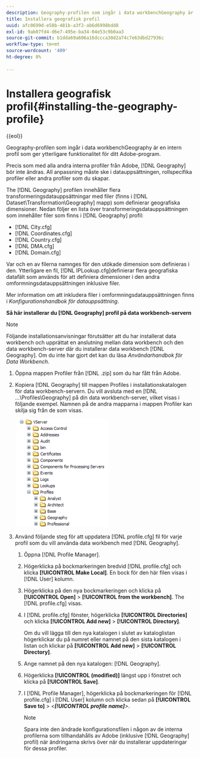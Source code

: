 ```yaml
---
description: Geography-profilen som ingår i data workbenchGeography är en intern profil som ger ytterligare funktionalitet för ditt Adobe-program.
title: Installera geografisk profil
uuid: afc0699d-e58b-481b-a3f2-ab6d6998bdd8
exl-id: 9ab07fd4-d6e7-495e-ba34-04e53c9b0aa3
source-git-commit: b1dda69a606a16dccca30d2a74c7e63dbd27936c
workflow-type: tm+mt
source-wordcount: '409'
ht-degree: 0%

---
```


# Installera geografisk profil{#installing-the-geography-profile}

{{eol}}

Geography-profilen som ingår i data workbenchGeography är en intern profil som ger ytterligare funktionalitet för ditt Adobe-program.

Precis som med alla andra interna profiler från Adobe, [!DNL Geography] bör inte ändras. All anpassning måste ske i datauppsättningen, rollspecifika profiler eller andra profiler som du skapar.

The [!DNL Geography] profilen innehåller flera transformeringsdatauppsättningar med filer (finns i [!DNL Dataset\Transformation\Geography] mapp) som definierar geografiska dimensioner. Nedan följer en lista över transformeringsdatauppsättningen som innehåller filer som finns i [!DNL Geography] profil:

* [!DNL City.cfg]
* [!DNL Coordinates.cfg]
* [!DNL Country.cfg]
* [!DNL DMA.cfg]
* [!DNL Domain.cfg]

Var och en av filerna namnges för den utökade dimension som definieras i den. Ytterligare en fil, [!DNL IPLookup.cfg]definierar flera geografiska datafält som används för att definiera dimensioner i den andra omformningsdatauppsättningen inklusive filer.

Mer information om att inkludera filer i omformningsdatauppsättningen finns i *Konfigurationshandbok för datauppsättning*.

**Så här installerar du [!DNL Geography] profil på data workbench-servern**

>[!NOTE]
>
>Följande installationsanvisningar förutsätter att du har installerat data workbench och upprättat en anslutning mellan data workbench och den data workbench-server där du installerar data workbench [!DNL Geography]. Om du inte har gjort det kan du läsa *Användarhandbok för Data Workbench*.

1. Öppna mappen Profiler från [!DNL .zip] som du har fått från Adobe.
1. Kopiera [!DNL Geography] till mappen Profiles i installationskatalogen för data workbench-servern. Du vill avsluta med en [!DNL ...\Profiles\Geography] på din data workbench-server, vilket visas i följande exempel. Namnen på de andra mapparna i mappen Profiler kan skilja sig från de som visas.

   ![Steginformation](assets/Geo_installProfiles_dir.png)

1. Använd följande steg för att uppdatera [!DNL profile.cfg] fil för varje profil som du vill använda data workbench med [!DNL Geography].

   1. Öppna [!DNL Profile Manager].
   1. Högerklicka på bockmarkeringen bredvid [!DNL profile.cfg] och klicka **[!UICONTROL Make Local]**. En bock för den här filen visas i [!DNL User] kolumn.

   1. Högerklicka på den nya bockmarkeringen och klicka på **[!UICONTROL Open]** > **[!UICONTROL from the workbench]**. The [!DNL profile.cfg] visas.

   1. I [!DNL profile.cfg] fönster, högerklicka **[!UICONTROL Directories]** och klicka **[!UICONTROL Add new]** > **[!UICONTROL Directory]**.

      Om du vill lägga till den nya katalogen i slutet av kataloglistan högerklickar du på numret eller namnet på den sista katalogen i listan och klickar på **[!UICONTROL Add new]** > **[!UICONTROL Directory]**.

   1. Ange namnet på den nya katalogen: [!DNL Geography].
   1. Högerklicka **[!UICONTROL (modified)]** längst upp i fönstret och klicka på **[!UICONTROL Save]**.

   1. I [!DNL Profile Manager], högerklicka på bockmarkeringen för [!DNL profile.cfg] i [!DNL User] kolumn och klicka sedan på **[!UICONTROL Save to]** > *&lt;**[!UICONTROL profile name]**>*.

      >[!NOTE]
      >
      >Spara inte den ändrade konfigurationsfilen i någon av de interna profilerna som tillhandahålls av Adobe (inklusive [!DNL Geography] profil) när ändringarna skrivs över när du installerar uppdateringar för dessa profiler.

